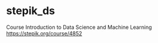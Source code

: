 # stepik_ds
 Сourse Introduction to Data Science and Machine Learning
 https://stepik.org/course/4852
